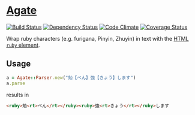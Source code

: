 # [Agate](http://en.wikipedia.org/w/index.php?title=Ruby_character&oldid=540994629#History)

[![Build Status](https://travis-ci.org/jbhannah/agate.png?branch=master)](https://travis-ci.org/jbhannah/agate)
[![Dependency Status](https://gemnasium.com/jbhannah/agate.png)](https://gemnasium.com/jbhannah/agate)
[![Code Climate](https://codeclimate.com/github/jbhannah/agate.png)](https://codeclimate.com/github/jbhannah/agate)
[![Coverage Status](https://coveralls.io/repos/jbhannah/agate/badge.png?branch=master)](https://coveralls.io/r/jbhannah/agate)

Wrap ruby characters (e.g. furigana, Pinyin, Zhuyin) in text with the
[HTML `ruby` element][].

## Usage

```ruby
a = Agate::Parser.new("勉【べん】強【きょう】します")
a.parse
```

results in

```html
<ruby>勉<rt>べん</rt></ruby><ruby>強<rt>きょう</rt></ruby>します
```

[HTML `ruby` element]: http://www.w3.org/TR/html5/text-level-semantics.html#the-ruby-element
